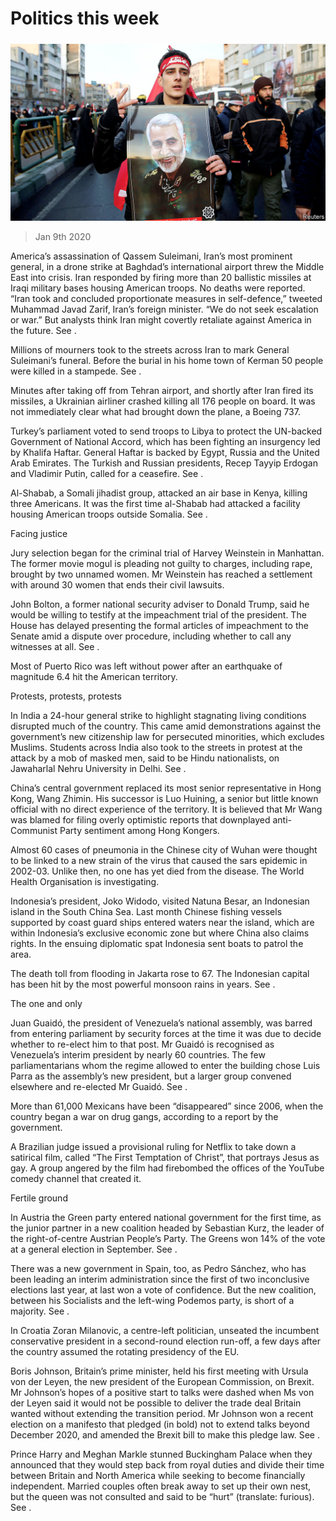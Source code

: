 ###### 

# Politics this week 

#####  

![image](images/20200111_WWP003.jpg) 

> Jan 9th 2020 

America’s assassination of Qassem Suleimani, Iran’s most prominent general, in a drone strike at Baghdad’s international airport threw the Middle East into crisis. Iran responded by firing more than 20 ballistic missiles at Iraqi military bases housing American troops. No deaths were reported. “Iran took and concluded proportionate measures in self-defence,” tweeted Muhammad Javad Zarif, Iran’s foreign minister. “We do not seek escalation or war.” But analysts think Iran might covertly retaliate against America in the future. See .

Millions of mourners took to the streets across Iran to mark General Suleimani’s funeral. Before the burial in his home town of Kerman 50 people were killed in a stampede. See .

Minutes after taking off from Tehran airport, and shortly after Iran fired its missiles, a Ukrainian airliner crashed killing all 176 people on board. It was not immediately clear what had brought down the plane, a Boeing 737.


Turkey’s parliament voted to send troops to Libya to protect the UN-backed Government of National Accord, which has been fighting an insurgency led by Khalifa Haftar. General Haftar is backed by Egypt, Russia and the United Arab Emirates. The Turkish and Russian presidents, Recep Tayyip Erdogan and Vladimir Putin, called for a ceasefire. See .

Al-Shabab, a Somali jihadist group, attacked an air base in Kenya, killing three Americans. It was the first time al-Shabab had attacked a facility housing American troops outside Somalia. See .

Facing justice

Jury selection began for the criminal trial of Harvey Weinstein in Manhattan. The former movie mogul is pleading not guilty to charges, including rape, brought by two unnamed women. Mr Weinstein has reached a settlement with around 30 women that ends their civil lawsuits.

John Bolton, a former national security adviser to Donald Trump, said he would be willing to testify at the impeachment trial of the president. The House has delayed presenting the formal articles of impeachment to the Senate amid a dispute over procedure, including whether to call any witnesses at all. See .

Most of Puerto Rico was left without power after an earthquake of magnitude 6.4 hit the American territory.

Protests, protests, protests

In India a 24-hour general strike to highlight stagnating living conditions disrupted much of the country. This came amid demonstrations against the government’s new citizenship law for persecuted minorities, which excludes Muslims. Students across India also took to the streets in protest at the attack by a mob of masked men, said to be Hindu nationalists, on Jawaharlal Nehru University in Delhi. See .

China’s central government replaced its most senior representative in Hong Kong, Wang Zhimin. His successor is Luo Huining, a senior but little known official with no direct experience of the territory. It is believed that Mr Wang was blamed for filing overly optimistic reports that downplayed anti-Communist Party sentiment among Hong Kongers.

Almost 60 cases of pneumonia in the Chinese city of Wuhan were thought to be linked to a new strain of the virus that caused the  sars epidemic in 2002-03. Unlike then, no one has yet died from the disease. The World Health Organisation is investigating.

Indonesia’s president, Joko Widodo, visited Natuna Besar, an Indonesian island in the South China Sea. Last month Chinese fishing vessels supported by coast guard ships entered waters near the island, which are within Indonesia’s exclusive economic zone but where China also claims rights. In the ensuing diplomatic spat Indonesia sent boats to patrol the area.

The death toll from flooding in Jakarta rose to 67. The Indonesian capital has been hit by the most powerful monsoon rains in years. See .

The one and only


Juan Guaidó, the president of Venezuela’s national assembly, was barred from entering parliament by security forces at the time it was due to decide whether to re-elect him to that post. Mr Guaidó is recognised as Venezuela’s interim president by nearly 60 countries. The few parliamentarians whom the regime allowed to enter the building chose Luis Parra as the assembly’s new president, but a larger group convened elsewhere and re-elected Mr Guaidó. See .

More than 61,000 Mexicans have been “disappeared” since 2006, when the country began a war on drug gangs, according to a report by the government.

A Brazilian judge issued a provisional ruling for Netflix to take down a satirical film, called “The First Temptation of Christ”, that portrays Jesus as gay. A group angered by the film had firebombed the offices of the YouTube comedy channel that created it.

Fertile ground

In Austria the Green party entered national government for the first time, as the junior partner in a new coalition headed by Sebastian Kurz, the leader of the right-of-centre Austrian People’s Party. The Greens won 14% of the vote at a general election in September. See .

There was a new government in Spain, too, as Pedro Sánchez, who has been leading an interim administration since the first of two inconclusive elections last year, at last won a vote of confidence. But the new coalition, between his Socialists and the left-wing Podemos party, is short of a majority. See .

In Croatia Zoran Milanovic, a centre-left politician, unseated the incumbent conservative president in a second-round election run-off, a few days after the country assumed the rotating presidency of the EU.

Boris Johnson, Britain’s prime minister, held his first meeting with Ursula von der Leyen, the new president of the European Commission, on Brexit. Mr Johnson’s hopes of a positive start to talks were dashed when Ms von der Leyen said it would not be possible to deliver the trade deal Britain wanted without extending the transition period. Mr Johnson won a recent election on a manifesto that pledged (in bold) not to extend talks beyond December 2020, and amended the Brexit bill to make this pledge law. See .

Prince Harry and Meghan Markle stunned Buckingham Palace when they announced that they would step back from royal duties and divide their time between Britain and North America while seeking to become financially independent. Married couples often break away to set up their own nest, but the queen was not consulted and said to be “hurt” (translate: furious). See .


